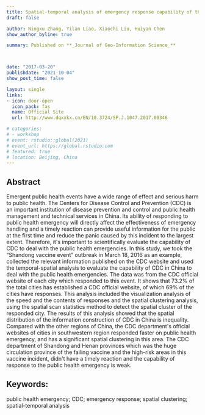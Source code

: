 ```yaml
---
title: Spatial-temporal analysis of emergency response capability of the “Shandong vaccine event”
draft: false

author: Ningxu Zhang, Yilan Liao, Xiaochi Liu, Huiyan Chen
show_author_byline: true

summary: Published on **_Journal of Geo-Information Science_**



date: "2017-03-20"
publishdate: "2021-10-04"
show_post_time: false

layout: single
links:
- icon: door-open
  icon_pack: fas
  name: Official Site
  url: http://www.dqxxkx.cn/EN/10.3724/SP.J.1047.2017.00346

# categories:
# - workshop
# event: rstudio::global(2021)
# event_url: https://global.rstudio.com
# featured: true
# location: Beijing, China
---
```


## Abstract

Emergent public health events have a wide range of effect and serious harm to public health. The Centers for Disease Control and Prevention (CDC) is an important institution of disease prevention and control and public health management and technical services in China. Its ability of responding to public health emergency will directly affect the effectiveness of emergency handling and a timely reaction can provide useful information for the public at the first time and reduce the panic caused by this incident to the largest extent. Therefore, it's important to scientifically evaluate the capability of CDC to deal with the public health emergencies. In this study, we took the “Shandong vaccine event” outbreak in March 18, 2016 as an example, collected the relevant information published on the CDC website and used the temporal-spatial analysis to evaluate the capability of CDC in China to deal with the public health emergencies. The data was from the CDC official website of each city which responded to this event. It shows that 73.2% of the total cities has established a CDC official website, of which 69% of the cities have responses. This analysis included the visualization analysis of the speed and the contents of responses and the spatial clustering analysis, using the spatial scan statistics method to detect the spatial cluster of the responded city. The results of this analysis showed that the spatial distribution of the information construction of CDC in China is inequality. Compared with the other regions of China, the CDC department's official websites of cities in southwestern region responded faster on public health emergency, and has a significant spatial clustering in this area. The CDC department of Shandong and Henan provinces which was the huge circulation province of the failing vaccine and the high-risk areas in this vaccine incident, didn't have a timely reaction and the capability of response to the public health emergency is weak.


## Keywords:

public health emergency; CDC; emergency response; spatial clustering; spatial-temporal analysis